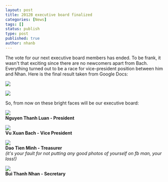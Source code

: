 ```yaml
---
layout: post
title: 2012B executive board finalized
categories: [News]
tags: []
status: publish
type: post
published: true
author: nhanb
---
```


The vote for our next executive board members has ended. To
be frank, it wasn't that exciting since there are no newcomers apart
from Bach. Everything turned out to be a race for vice-president
position between him and Nhan. Here is the final result taken from
Google Docs:

![](http://rmitc.org/wp-content/uploads/2012/08/results.png)

![](http://rmitc.org/wp-content/uploads/2012/08/votes.png)

So, from now on these bright faces will be our executive board:

![](http://rmitc.org/wp-content/uploads/2012/08/luan.jpg)  
**Nguyen Thanh Luan - President**

![](http://rmitc.org/wp-content/uploads/2012/08/bach.jpg)  
**Vu Xuan Bach - Vice President**

![](http://rmitc.org/wp-content/uploads/2012/08/minh.jpg)  
**Dao Tien Minh - Treasurer**  
*(it's your fault for not putting any good photos of yourself on fb man, your loss!)*

![](http://rmitc.org/wp-content/uploads/2012/08/nhan.jpg)  
**Bui Thanh Nhan - Secretary**
